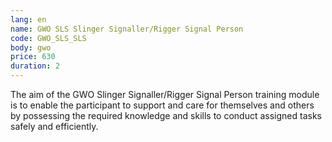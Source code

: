```yaml
---
lang: en
name: GWO SLS Slinger Signaller/Rigger Signal Person
code: GWO_SLS_SLS
body: gwo
price: 630
duration: 2
---
```


The aim of the GWO Slinger Signaller/Rigger Signal Person training module is to enable the participant to support and care for themselves and others by possessing the required knowledge and skills to conduct assigned tasks safely and efficiently.